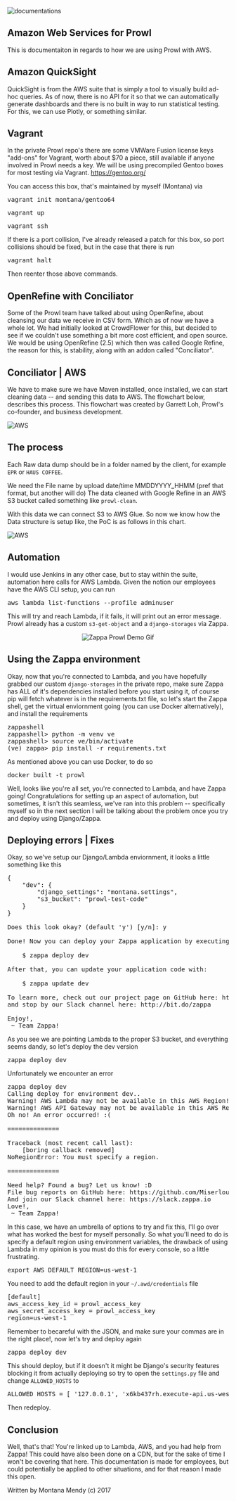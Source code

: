 ![documentations](http://getprowl.com/assets/images/documentation1.png)

## Amazon Web Services for Prowl 

This is documentaiton in regards to how we are using Prowl with AWS.

## Amazon QuickSight

QuickSight is from the AWS suite that is simply a tool to visually build ad-hoc queries. As of now, there is no API for it so that we can automatically generate dashboards and there is no built in way to run statistical testing. For this, we can use Plotly, or something similar.

## Vagrant 

In the private Prowl repo's there are some VMWare Fusion license keys "add-ons" for Vagrant, worth about $70 a piece, still available if anyone involved in Prowl needs a key. We will be using precompiled Gentoo boxes for most testing via Vagrant. https://gentoo.org/

You can access this box, that's maintained by myself (Montana) via 

<pre>vagrant init montana/gentoo64</pre>
<pre>vagrant up</pre>
<pre>vagrant ssh</pre> 

If there is a port collision, I've already released a patch for this box, so port collisions should be fixed, but in the case that there is run 

<pre>vagrant halt</pre> 

Then reenter those above commands. 

## OpenRefine with Conciliator 

Some of the Prowl team have talked about using OpenRefine, about cleansing our data we receive in CSV form. Which as of now we have a whole lot. We had initially looked at CrowdFlower for this, but decided to see if we couldn't use something a bit more cost efficient, and open source. We would be using OpenRefine (2.5) which then was called Google Refine, the reason for this, is stability, along with an addon called "Conciliator". 

## Conciliator | AWS 

We have to make sure we have Maven installed, once installed, we can start cleaning data -- and sending this data to AWS. The flowchart below, describes this process. This flowchart was created by Garrett Loh, Prowl's co-founder, and business development. 

![AWS](http://www.getprowl.com/assets/images/flowchart.png)

## The process

Each Raw data dump should be in a folder named by the client, for example `EPR` or `HAUS COFFEE`.

We need the File name by upload date/time MMDDYYYY_HHMM (pref that format, but another will do) 
The data cleaned with Google Refine in an AWS S3 bucket called something like `prowl-clean`.

With this data we can connect S3 to AWS Glue. So now we know how the Data structure is setup like, the PoC is as follows in this chart.

![AWS](http://www.getprowl.com/assets/images/flower.png)

## Automation 

I would use Jenkins in any other case, but to stay within the suite, automation here calls for AWS Lambda. Given the notion our employees have the AWS CLI setup, you can run 

<pre>aws lambda list-functions --profile adminuser</pre> 

This will try and reach Lambda, if it fails, it will print out an error message. Prowl already has a custom `s3-get-object` and a `django-storages` via Zappa. 

<p align="center">
  <img src="http://i.imgur.com/f1PJxCQ.gif" alt="Zappa Prowl Demo Gif"/>
</p>


## Using the Zappa environment 

Okay, now that you're connected to Lambda, and you have hopefully grabbed our custom `django-storages` in the private repo, make sure Zappa has ALL of it's dependencies installed before you start using it, of course pip will fetch whatever is in the requirements.txt file, so let's start the Zappa shell, get the virtual enviornment going (you can use Docker alternatively), and install the requirements

<pre>zappashell
zappashell> python -m venv ve
zappashell> source ve/bin/activate 
(ve) zappa> pip install -r requirements.txt</pre> 

As mentioned above you can use Docker, to do so 

<pre>docker built -t prowl</pre>

Well, looks like you're all set, you're connected to Lambda, and have Zappa going! Congratulations for setting up an aspect of automation, but sometimes, it isn't this seamless, we've ran into this problem -- specifically myself so in the next section I will be talking about the problem once you try and deploy using Django/Zappa. 

## Deploying errors | Fixes 

Okay, so we've setup our Django/Lambda enviornment, it looks a little something like this

<pre>{
    "dev": {
        "django_settings": "montana.settings",
        "s3_bucket": "prowl-test-code"
    }
}

Does this look okay? (default 'y') [y/n]: y

Done! Now you can deploy your Zappa application by executing:

    $ zappa deploy dev

After that, you can update your application code with:

    $ zappa update dev

To learn more, check out our project page on GitHub here: https://github.com/Miserlou/Zappa
and stop by our Slack channel here: http://bit.do/zappa

Enjoy!,
 ~ Team Zappa!</pre>
 
 As you see we are pointing Lambda to the proper S3 bucket, and everything seems dandy, so let's deploy the dev version
 
 <pre>zappa deploy dev</pre>
 
 Unfortunately we encounter an error 
 
 <pre>zappa deploy dev
Calling deploy for environment dev..
Warning! AWS Lambda may not be available in this AWS Region!
Warning! AWS API Gateway may not be available in this AWS Region!
Oh no! An error occurred! :(

==============

Traceback (most recent call last):
    [boring callback removed]
NoRegionError: You must specify a region.

==============

Need help? Found a bug? Let us know! :D
File bug reports on GitHub here: https://github.com/Miserlou/Zappa
And join our Slack channel here: https://slack.zappa.io
Love!,
 ~ Team Zappa!</pre>
 
 In this case, we have an umbrella of options to try and fix this, I'll go over what has worked the best for myself personally. So what you'll need to do is specify a default region using environment variables, the drawback of using Lambda in my opinion is you must do this for every console, so a little frustrating. 
 
 <pre>export AWS_DEFAULT_REGION=us-west-1</pre>
 
 You need to add the default region in your `~/.awd/credentials` file
 
 <pre>[default]
aws_access_key_id = prowl_access_key
aws_secret_access_key = prowl_access_key
region=us-west-1</pre>

Remember to becareful with the JSON, and make sure your commas are in the right place!, now let's try and deploy again 

<pre>zappa deploy dev</pre> 

This should deploy, but if it doesn't it might be Django's security features blocking it from actually deploying so try to open the `settings.py` file and change `ALLOWED_HOSTS` to

<pre>ALLOWED_HOSTS = [ '127.0.0.1', 'x6kb437rh.execute-api.us-west-1.amazonaws.com', ]</pre>

Then redeploy. 

## Conclusion 

Well, that's that! You're linked up to Lambda, AWS, and you had help from Zappa! This could have also been done on a CDN, but for the sake of time I won't be covering that here. This documentation is made for employees, but could potentially be applied to other situations, and for that reason I made this open. 

Written by Montana Mendy (c) 2017 
